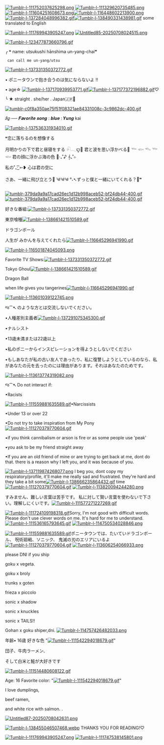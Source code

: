 [![Tumblr-l-111752037625298.png](https://i.postimg.cc/d0LtK4Pr/Tumblr-l-111752037625298.png)](https://postimg.cc/nsft4KLh)
[![Tumblr-l-111329620735485.png](https://i.postimg.cc/HnTqTkcR/Tumblr-l-111329620735485.png)](https://postimg.cc/HcPZ2Ht9)[![Tumblr-l-111604251608673.png](https://i.postimg.cc/3xkP86N8/Tumblr-l-111604251608673.png)](https://postimg.cc/pmt0ksK4)[![Tumblr-l-116448602213900.png](https://i.postimg.cc/kXcPTZYw/Tumblr-l-116448602213900.png)](https://postimg.cc/bss5J6h2)[![Tumblr-l-137284048996382.gif](https://i.postimg.cc/Twcn7Fhj/Tumblr-l-137284048996382.gif)](https://postimg.cc/R6N3qP7q)[![Tumblr-l-138490331438981.gif](https://i.postimg.cc/cHqN9kPJ/Tumblr-l-138490331438981.gif)](https://postimg.cc/QBqPVm8L) some translated to English 

[![Tumblr-l-111769943905247.png](https://i.postimg.cc/Gt35Zg61/Tumblr-l-111769943905247.png)](https://postimg.cc/62ScZc9H)
[![Untitled85-20250708024515.png](https://i.postimg.cc/Qt8mt9mQ/Untitled85-20250708024515.png)](https://postimg.cc/R3YKp0jh)

[![Tumblr-l-123477873660796.gif](https://i.postimg.cc/MHbP6nnR/Tumblr-l-123477873660796.gif)](https://postimg.cc/FkzgGsgs)






╭ ❝ name: utsukushi hānshima un-yang-chai❞
   
     can call me un-yang/utsu
[![Tumblr-l-137331350372772.gif](https://i.postimg.cc/pdRTGTj7/Tumblr-l-137331350372772.gif)](https://postimg.cc/pmcRyPqY)
 
•   ポニータウンで抱き合うのは気にならないよ  !!

 • age☆ [![Tumblr-l-137170939953771.gif](https://i.postimg.cc/brNkKg27/Tumblr-l-137170939953771.gif)](https://postimg.cc/5YTXzwgg)[![Tumblr-l-137177372196882.gif](https://i.postimg.cc/024DBp54/Tumblr-l-137177372196882.gif)](https://postimg.cc/6yd874vV)♡

╰ ★ straight . she/her . Japan🇯🇵🥢

[![tumblr-c0f8a350ae75f51f08321ae84331008c-3c9862dc-400.gif](https://i.postimg.cc/3NHtTS6w/tumblr-c0f8a350ae75f51f08321ae84331008c-3c9862dc-400.gif)](https://postimg.cc/Pp2Wb4dG)

𝜗𝜚 ──   𝑭𝒂𝒗𝒐𝒓𝒊𝒕𝒆 𝒔𝒐𝒏𝒈 : 𝒃𝒍𝒖𝒆 : 𝒀𝒖𝒏𝒈 kai

[![Tumblr-l-137536331934010.gif](https://i.postimg.cc/MpjV2vvp/Tumblr-l-137536331934010.gif)](https://postimg.cc/4Ysmp46D)

❝恋に落ちるのを想像する

月明かりの下で君と昼寝をする
𓍯𓂃ꨄ︎🪸
君と波を思い浮かべる🪼
𓆝 𓆟 𓆞 𓆝 𓆟
君の顔に浮かぶ海の色
🪷‧₊˚♪ 𝄞₊˚⊹

私の˚₊· ͟͟͞͞➳❥ 心は君の空に

さあ、一緒に飛び立とう🪽
༄༄༄
°˖➴ずっと僕と一緒にいてくれる？🌹❞

[![tumblr-379da9a9a17cad26ec1d12b998aceb52-bf24db44-400.gif](https://i.postimg.cc/h4pmgZN3/tumblr-379da9a9a17cad26ec1d12b998aceb52-bf24db44-400.gif)](https://postimg.cc/BtPbBpSx)[![tumblr-379da9a9a17cad26ec1d12b998aceb52-bf24db44-400.gif](https://i.postimg.cc/h4pmgZN3/tumblr-379da9a9a17cad26ec1d12b998aceb52-bf24db44-400.gif)](https://postimg.cc/BtPbBpSx)

好きな番組:[![Tumblr-l-137331350372772.gif](https://i.postimg.cc/pdRTGTj7/Tumblr-l-137331350372772.gif)](https://postimg.cc/pmcRyPqY)

東京喰種[![Tumblr-l-138661421510589.gif](https://i.postimg.cc/ydFCwXzy/Tumblr-l-138661421510589.gif)](https://postimg.cc/gXk7hhjx)


ドラゴンボール


人生が
みかんを与えてくれたら[![Tumblr-l-116645296941990.gif](https://i.postimg.cc/gk92CfDW/Tumblr-l-116645296941990.gif)](https://postimg.cc/vDzy92kq)

[![Tumblr-l-116501874045093.png](https://i.postimg.cc/HsJkRT53/Tumblr-l-116501874045093.png)](https://postimg.cc/6yXKGJMG)

Favorite TV Shows:[![Tumblr-l-137331350372772.gif](https://i.postimg.cc/pdRTGTj7/Tumblr-l-137331350372772.gif)](https://postimg.cc/pmcRyPqY)

 Tokyo Ghoul[![Tumblr-l-138661421510589.gif](https://i.postimg.cc/ydFCwXzy/Tumblr-l-138661421510589.gif)](https://postimg.cc/gXk7hhjx)


Dragon Ball


when life 
gives
you tangerines[![Tumblr-l-116645296941990.gif](https://i.postimg.cc/gk92CfDW/Tumblr-l-116645296941990.gif)](https://postimg.cc/vDzy92kq)

[![Tumblr-l-113601039122745.png](https://i.postimg.cc/K8yxWxJX/Tumblr-l-113601039122745.png)](https://postimg.cc/Yh85Gc58)

જ⁀➴ のような方とは交流しないでください。

•人種差別主義者[![Tumblr-l-137291075345300.gif](https://i.postimg.cc/zvsDnX5x/Tumblr-l-137291075345300.gif)](https://postimg.cc/n91txxXm)


•ナルシスト


•13歳未満または22歳以上


•私のポニーからインスピレーションを得ようとしないでください


•もしあなたが私の古い友人であったり、私に復讐しようとしているのなら、私があなたの元を去ったのには理由があります。それはあなたのためです。


[![Tumblr-l-113613774319082.png](https://i.postimg.cc/hjJGBMmN/Tumblr-l-113613774319082.png)](https://postimg.cc/BL035TMC)


જ⁀➴ Do not interact if:

•Racists

[![Tumblr-l-111559881635589.gif](https://i.postimg.cc/d06C1WL1/Tumblr-l-111559881635589.gif)](https://postimg.cc/QBBCYJgG)•Narcissists

•Under 13 or over 22

•Do not try to take 
inspiration from My Pony[![Tumblr-l-111270379770604.gif](https://i.postimg.cc/qvfyZhPk/Tumblr-l-111270379770604.gif)](https://postimg.cc/tY5ssTRf)

•if you think cannibalism or arson 
is fire or as some people use 'peak'

•you ask to be my friend straight away

•If you are an old friend of mine or are trying to get back at me, 
dont do that. there is a reason why I left you, 
and it was because of you.
 


[![Tumblr-l-137119874268077.png](https://i.postimg.cc/d1nTmCS4/Tumblr-l-137119874268077.png)](https://postimg.cc/mzzDTP4H)
I beg you, dont copy my respiratory/profile, 
it'll make me
really sad and frustrated. they're hard and they
take a bit some[![Tumblr-l-138666235864432.gif](https://i.postimg.cc/x85Ddf8k/Tumblr-l-138666235864432.gif)](https://postimg.cc/QKFn4rps) time[![Tumblr-l-111270379770604.gif](https://i.postimg.cc/qvfyZhPk/Tumblr-l-111270379770604.gif)](https://postimg.cc/tY5ssTRf)
[![Tumblr-l-113820094244280.png](https://i.postimg.cc/wBMqXFw3/Tumblr-l-113820094244280.png)](https://postimg.cc/2qpNmdRf)

すみません、難しい言葉は苦手です。
私に対して賢い言葉を使わないで下さい。理解しにくいです。[![Tumblr-l-111577271227269.gif](https://i.postimg.cc/W3cyN1qj/Tumblr-l-111577271227269.gif)](https://postimg.cc/jWvcvKhk)

[![Tumblr-l-111724109198318.gif](https://i.postimg.cc/YCJnRC3g/Tumblr-l-111724109198318.gif)](https://postimg.cc/Hr99sHFs)Sorry, I'm not good with difficult words.
 Please don't use clever words on me. 
It's hard for me to understand.
[![Tumblr-l-111536165793645.gif](https://i.postimg.cc/7hYmhGHv/Tumblr-l-111536165793645.gif)](https://postimg.cc/wyZhbBRF)
[![Tumblr-l-114750534028846.png](https://i.postimg.cc/Hx39qYQ6/Tumblr-l-114750534028846.png)](https://postimg.cc/jwwfNr3f)

[![Tumblr-l-111559881635589.gif](https://i.postimg.cc/d06C1WL1/Tumblr-l-111559881635589.gif)](https://postimg.cc/QBBCYJgG)ポニータウンでは、たいていドラゴンボール、
呪術廻戦、ソニック、
鬼滅の刃のエリアにいるよ[![Tumblr-l-111270379770604.gif](https://i.postimg.cc/qvfyZhPk/Tumblr-l-111270379770604.gif)](https://postimg.cc/tY5ssTRf)
[![Tumblr-l-113606254066933.png](https://i.postimg.cc/9MzpZ4Ry/Tumblr-l-113606254066933.png)](https://postimg.cc/5YdLM2mt)

please DNI if you ship

goku x vegeta. 

goku x broly 

trunks x goten

frieza x piccolo 

sonic x shadow

sonic x knuckles 

sonic x TAILS!!


Gohan x goku shiper,dni.
[![Tumblr-l-114757426482033.png](https://i.postimg.cc/PJjCh9jN/Tumblr-l-114757426482033.png)](https://postimg.cc/VrKfW75c)



年齢• 16歳
好きな色 "[![Tumblr-l-111542294018679.gif](https://i.postimg.cc/mDGLF965/Tumblr-l-111542294018679.gif)](https://postimg.cc/zL0ZsyNC)"

団子、牛肉ラーメン、

そして白米と鮭が大好きです

[![Tumblr-l-111514480608122.gif](https://i.postimg.cc/VNZhxPXB/Tumblr-l-111514480608122.gif)](https://postimg.cc/2qvTWJcV)

Age: 16
Favorite color: "[![Tumblr-l-111542294018679.gif](https://i.postimg.cc/mDGLF965/Tumblr-l-111542294018679.gif)](https://postimg.cc/zL0ZsyNC)"

I love dumplings,
 
beef ramen, 

and white rice 
with salmon.
. 

[![Untitled87-20250708042631.png](https://i.postimg.cc/P55Jy1yp/Untitled87-20250708042631.png)](https://postimg.cc/nCNncj6p)

[![Tumblr-l-138455046507468.webp](https://i.postimg.cc/y8k4VzHd/Tumblr-l-138455046507468.webp)](https://postimg.cc/G4wSQV9w)
THANKS YOU FOR READING!♡



[![Tumblr-l-111769943905247.png](https://i.postimg.cc/Gt35Zg61/Tumblr-l-111769943905247.png)](https://postimg.cc/62ScZc9H)
[![Tumblr-l-111747538145801.png](https://i.postimg.cc/tC9LnkR6/Tumblr-l-111747538145801.png)](https://postimg.cc/BtwhdxKZ)


